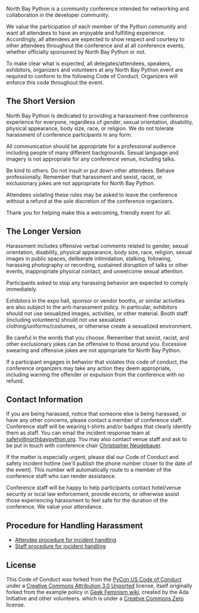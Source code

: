 North Bay Python is a community conference intended for networking and collaboration in the developer community.

We value the participation of each member of the Python community and want all attendees to have an enjoyable and fulfilling experience. Accordingly, all attendees are expected to show respect and courtesy to other attendees throughout the conference and at all conference events, whether officially sponsored by North Bay Python or not.

To make clear what is expected, all delegates/attendees, speakers, exhibitors, organizers and volunteers at any North Bay Python event are required to conform to the following Code of Conduct. Organizers will enforce this code throughout the event.

The Short Version
-----------------

North Bay Python is dedicated to providing a harassment-free conference experience for everyone, regardless of gender, sexual orientation, disability, physical appearance, body size, race, or religion. We do not tolerate harassment of conference participants in any form.

All communication should be appropriate for a professional audience including people of many different backgrounds. Sexual language and imagery is not appropriate for any conference venue, including talks.

Be kind to others. Do not insult or put down other attendees. Behave professionally. Remember that harassment and sexist, racist, or exclusionary jokes are not appropriate for North Bay Python.

Attendees violating these rules may be asked to leave the conference without a refund at the sole discretion of the conference organizers.

Thank you for helping make this a welcoming, friendly event for all.

The Longer Version
------------------

Harassment includes offensive verbal comments related to gender, sexual orientation, disability, physical appearance, body size, race, religion, sexual images in public spaces, deliberate intimidation, stalking, following, harassing photography or recording, sustained disruption of talks or other events, inappropriate physical contact, and unwelcome sexual attention.

Participants asked to stop any harassing behavior are expected to comply immediately.

Exhibitors in the expo hall, sponsor or vendor booths, or similar activities are also subject to the anti-harassment policy. In particular, exhibitors should not use sexualized images, activities, or other material. Booth staff (including volunteers) should not use sexualized clothing/uniforms/costumes, or otherwise create a sexualized environment.

Be careful in the words that you choose. Remember that sexist, racist, and other exclusionary jokes can be offensive to those around you. Excessive swearing and offensive jokes are not appropriate for North Bay Python.

If a participant engages in behavior that violates this code of conduct, the conference organizers may take any action they deem appropriate, including warning the offender or expulsion from the conference with no refund.

Contact Information
-------------------

If you are being harassed, notice that someone else is being harassed, or have any other concerns, please contact a member of conference staff. Conference staff will be wearing t-shirts and/or badges that clearly identify them as staff. You can email the incident response team at [safety@northbaypython.org](mailto:safety@northbaypython.org). You may also contact venue staff and ask to be put in touch with conference chair [Christopher Neugebauer](mailto:chrisjrn@northbaypython.org).

If the matter is especially urgent, please dial our Code of Conduct and safety incident hotline (we'll publish the phone number closer to the date of the event). This number will automatically route to a member of the conference staff who can render assistance.

Conference staff will be happy to help participants contact hotel/venue security or local law enforcement, provide escorts, or otherwise assist those experiencing harassment to feel safe for the duration of the conference. We value your attendance.

Procedure for Handling Harassment
------------------------------------------
- [Attendee procedure for incident handling](/code-of-conduct/harassment-incidents)
- [Staff procedure for incident handling](/code-of-conduct/harassment-staff-procedures)

License
-------

This Code of Conduct was forked from the [PyCon US Code of Conduct](https://github.com/python/pycon-code-of-conduct) under a [Creative Commons Attribution 3.0 Unported](http://creativecommons.org/licenses/by/3.0/) license, itself originally forked from the example policy in [Geek Feminism wiki](http://geekfeminism.wikia.com/wiki/Conference_anti-harassment/Policy), created by the Ada Initiative and other volunteers. which is under a [Creative Commons Zero](https://creativecommons.org/publicdomain/zero/1.0/) license.
